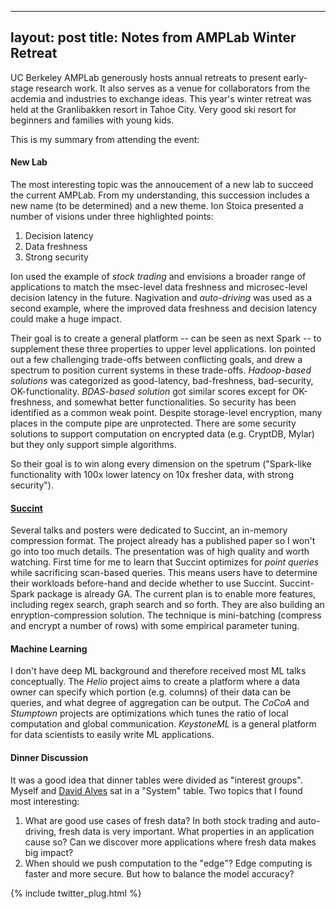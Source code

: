  ---
layout: post
title: Notes from AMPLab Winter Retreat
---
UC Berkeley AMPLab generously hosts annual retreats to present early-stage research work. It also serves as a venue for collaborators from the acdemia and industries to exchange ideas. This year's winter retreat was held at the Granlibakken resort in Tahoe City. Very good ski resort for beginners and families with young kids.

This is my summary from attending the event:

#### New Lab
The most interesting topic was the annoucement of a new lab to succeed the current AMPLab. From my understanding, this succession includes a new name (to be determined) and a new theme. Ion Stoica presented a number of visions under three highlighted points:

1. Decision latency
2. Data freshness
3. Strong security

Ion used the example of *stock trading* and envisions a broader range of applications to match the msec-level data freshness and microsec-level decision latency in the future. Nagivation and *auto-driving* was used as a second example, where the improved data freshness and decision latency could make a huge impact. 

Their goal is to create a general platform -- can be seen as next Spark -- to supplement these three properties to upper level applications. Ion pointed out a few challenging trade-offs between conflicting goals, and drew a spectrum to position current systems in these trade-offs. *Hadoop-based solutions* was categorized as good-latency, bad-freshness, bad-security, OK-functionality. *BDAS-based solution* got similar scores except for OK-freshness, and somewhat better functionalities. So security has been identified as a common weak point. Despite storage-level encryption, many places in the compute pipe are unprotected. There are some security solutions to support computation on encrypted data (e.g. CryptDB, Mylar) but they only support simple algorithms. 

So their goal is to win along every dimension on the spetrum ("Spark-like functionality with 100x lower latency on 10x fresher data, with strong security").

#### [Succint](https://amplab.cs.berkeley.edu/publication/succinct-enabling-queries-on-compressed-data/)
Several talks and posters were dedicated to Succint, an in-memory compression format. The project already has a published paper so I won't go into too much details. The presentation was of high quality and worth watching. First time for me to learn that Succint optimizes for *point queries* while sacrificing scan-based queries. This means users have to determine their workloads before-hand and decide whether to use Succint. Succint-Spark package is already GA. The current plan is to enable more features, including regex search, graph search and so forth. They are also building an enryption-compression solution. The technique is mini-batching (compress and encrypt a number of rows) with some empirical parameter tuning.

#### Machine Learning
I don't have deep ML background and therefore received most ML talks conceptually. The *Helio* project aims to create a platform where a data owner can specify which portion (e.g. columns) of their data can be queries, and what degree of aggregation can be output. The *CoCoA* and *Stumptown* projects are optimizations which tunes the ratio of local computation and global communication. *KeystoneML* is a general platform for data scientists to easily write ML applications.

#### Dinner Discussion
It was a good idea that dinner tables were divided as "interest groups". Myself and [David Alves](@dribeiroalves) sat in a "System" table. Two topics that I found most interesting: 

1. What are good use cases of fresh data? In both stock trading and auto-driving, fresh data is very important. What properties in an application cause so? Can we discover more applications where fresh data makes big impact?
2. When should we push computation to the "edge"? Edge computing is faster and more secure. But how to balance the model accuracy?

{% include twitter_plug.html %}
